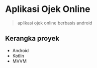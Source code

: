 # Aplikasi Ojek Online

> aplikasi ojek online berbasis android

## Kerangka proyek
- Android
- Kotlin
- MVVM